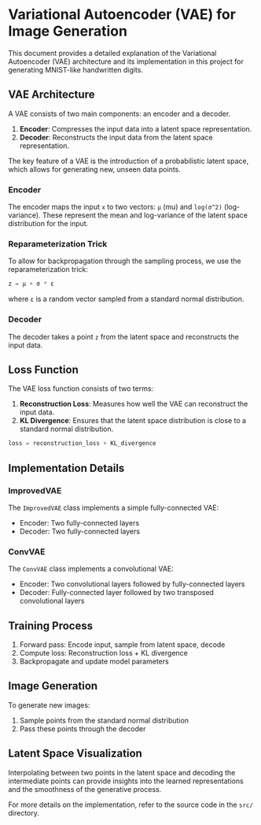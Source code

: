 # Variational Autoencoder (VAE) for Image Generation

This document provides a detailed explanation of the Variational Autoencoder (VAE) architecture and its implementation in this project for generating MNIST-like handwritten digits.

## VAE Architecture

A VAE consists of two main components: an encoder and a decoder.

1. **Encoder**: Compresses the input data into a latent space representation.
2. **Decoder**: Reconstructs the input data from the latent space representation.

The key feature of a VAE is the introduction of a probabilistic latent space, which allows for generating new, unseen data points.

### Encoder

The encoder maps the input `x` to two vectors: `μ` (mu) and `log(σ^2)` (log-variance). These represent the mean and log-variance of the latent space distribution for the input.

### Reparameterization Trick

To allow for backpropagation through the sampling process, we use the reparameterization trick:

```python
z = μ + σ * ε
```

where `ε` is a random vector sampled from a standard normal distribution.

### Decoder

The decoder takes a point `z` from the latent space and reconstructs the input data.

## Loss Function

The VAE loss function consists of two terms:

1. **Reconstruction Loss**: Measures how well the VAE can reconstruct the input data.
2. **KL Divergence**: Ensures that the latent space distribution is close to a standard normal distribution.

```python
loss = reconstruction_loss + KL_divergence
```

## Implementation Details

### ImprovedVAE

The `ImprovedVAE` class implements a simple fully-connected VAE:

- Encoder: Two fully-connected layers
- Decoder: Two fully-connected layers

### ConvVAE

The `ConvVAE` class implements a convolutional VAE:

- Encoder: Two convolutional layers followed by fully-connected layers
- Decoder: Fully-connected layer followed by two transposed convolutional layers

## Training Process

1. Forward pass: Encode input, sample from latent space, decode
2. Compute loss: Reconstruction loss + KL divergence
3. Backpropagate and update model parameters

## Image Generation

To generate new images:

1. Sample points from the standard normal distribution
2. Pass these points through the decoder

## Latent Space Visualization

Interpolating between two points in the latent space and decoding the intermediate points can provide insights into the learned representations and the smoothness of the generative process.

For more details on the implementation, refer to the source code in the `src/` directory.
